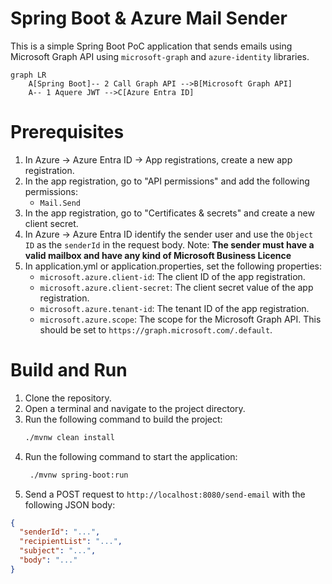# Spring Boot & Azure Mail Sender

This is a simple Spring Boot PoC application that sends emails using Microsoft Graph API using `microsoft-graph` and
`azure-identity` libraries.

```mermaid
graph LR
    A[Spring Boot]-- 2 Call Graph API -->B[Microsoft Graph API]
    A-- 1 Aquere JWT -->C[Azure Entra ID]

```

# Prerequisites

1. In Azure -> Azure Entra ID -> App registrations, create a new app registration.
2. In the app registration, go to "API permissions" and add the following permissions:
    - `Mail.Send`
3. In the app registration, go to "Certificates & secrets" and create a new client secret.
4. In Azure -> Azure Entra ID identify the sender user and use the `Object ID` as the `senderId` in the request body.
   Note: **The sender must have a valid mailbox and have any kind of Microsoft Business Licence**
4. In application.yml or application.properties, set the following properties:
    - `microsoft.azure.client-id`: The client ID of the app registration.
    - `microsoft.azure.client-secret`: The client secret value of the app registration.
    - `microsoft.azure.tenant-id`: The tenant ID of the app registration.
    - `microsoft.azure.scope`: The scope for the Microsoft Graph API. This should be set to
      `https://graph.microsoft.com/.default`.

# Build and Run

1. Clone the repository.
2. Open a terminal and navigate to the project directory.
3. Run the following command to build the project:
   ```bash
   ./mvnw clean install
   ```
4. Run the following command to start the application:
   ```bash
    ./mvnw spring-boot:run
    ```
5. Send a POST request to `http://localhost:8080/send-email` with the following JSON body:

```json
{
  "senderId": "...",
  "recipientList": "...",
  "subject": "...",
  "body": "..."
}
```

